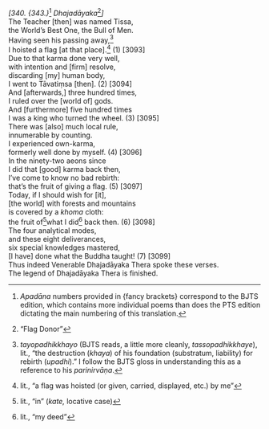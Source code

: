 *\[340. {343.}*[^1] *Dhajadāyaka*[^2]*\]*  
The Teacher \[then\] was named Tissa,  
the World’s Best One, the Bull of Men.  
Having seen his passing away,[^3]  
I hoisted a flag \[at that place\].[^4] (1) \[3093\]  
Due to that karma done very well,  
with intention and \[firm\] resolve,  
discarding \[my\] human body,  
I went to Tāvatiṃsa \[then\]. (2) \[3094\]  
And \[afterwards,\] three hundred times,  
I ruled over the \[world of\] gods.  
And \[furthermore\] five hundred times  
I was a king who turned the wheel. (3) \[3095\]  
There was \[also\] much local rule,  
innumerable by counting.  
I experienced own-karma,  
formerly well done by myself. (4) \[3096\]  
In the ninety-two aeons since  
I did that \[good\] karma back then,  
I’ve come to know no bad rebirth:  
that’s the fruit of giving a flag. (5) \[3097\]  
Today, if I should wish for \[it\],  
\[the world\] with forests and mountains  
is covered by a *khoma* cloth:  
the fruit of[^5]what I did[^6] back then. (6) \[3098\]  
The four analytical modes,  
and these eight deliverances,  
six special knowledges mastered,  
\[I have\] done what the Buddha taught! (7) \[3099\]  
Thus indeed Venerable Dhajadāyaka Thera spoke these verses.  
The legend of Dhajadāyaka Thera is finished.  
[^1]: *Apadāna* numbers provided in {fancy brackets} correspond to the
    BJTS edition, which contains more individual poems than does the PTS
    edition dictating the main numbering of this translation.  
[^2]: “Flag Donor”  
[^3]: *tayopadhikkhayo* (BJTS reads, a little more cleanly,
    *tassopadhikkhaye*), lit., “the destruction (*khaya*) of his
    foundation (substratum, liability) for rebirth (*upadhi*).” I follow
    the BJTS gloss in understanding this as a reference to his
    *parinirvāṇa*.  
[^4]: lit., “a flag was hoisted (or given, carried, displayed, etc.) by
    me”  
[^5]: lit., “in” (*kate,* locative case)  
[^6]: lit., “my deed”
